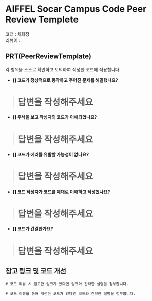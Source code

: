 # AIFFEL Socar Campus Code Peer Review Templete

코더 : 채화정   
리뷰어 : 

## PRT(PeerReviewTemplate)

각 항목을 스스로 확인하고 토의하여 작성한 코드에 적용합니다.

- **[] 코드가 정상적으로 동작하고 주어진 문제를 해결했나요?**

> # 답변을 작성해주세요
> 
- **[] 주석을 보고 작성자의 코드가 이해되었나요?**

> # 답변을 작성해주세요
> 
- **[] 코드가 에러를 유발할 가능성이 없나요?**

> # 답변을 작성해주세요
> 
- **[] 코드 작성자가 코드를 제대로 이해하고 작성했나요?**

> # 답변을 작성해주세요
> 
- **[] 코드가 간결한가요?**

> # 답변을 작성해주세요
> 

## 참고 링크 및 코드 개선

```
# 코드 리뷰 시 참고한 링크가 있다면 링크와 간략한 설명을 첨부합니다.

# 코드 리뷰를 통해 개선한 코드가 있다면 코드와 간략한 설명을 첨부합니다.
```
